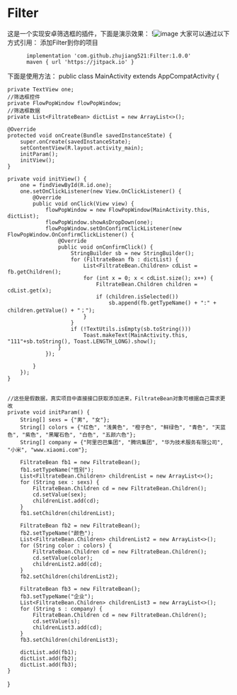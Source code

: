 # Filter
这是一个实现安卓筛选框的插件，下面是演示效果：
!![image](https://github.com/zhujiang521/Filter/blob/master/view.gif)
大家可以通过以下方式引用：
添加Filter到你的项目

	      implementation 'com.github.zhujiang521:Filter:1.0.0'
          maven { url 'https://jitpack.io' }
         
下面是使用方法：
public class MainActivity extends AppCompatActivity {

    private TextView one;
    //筛选框控件
    private FlowPopWindow flowPopWindow;
    //筛选框数据
    private List<FiltrateBean> dictList = new ArrayList<>();

    @Override
    protected void onCreate(Bundle savedInstanceState) {
        super.onCreate(savedInstanceState);
        setContentView(R.layout.activity_main);
        initParam();
        initView();
    }

    private void initView() {
        one = findViewById(R.id.one);
        one.setOnClickListener(new View.OnClickListener() {
            @Override
            public void onClick(View view) {
                flowPopWindow = new FlowPopWindow(MainActivity.this, dictList);
                flowPopWindow.showAsDropDown(one);
                flowPopWindow.setOnConfirmClickListener(new FlowPopWindow.OnConfirmClickListener() {
                    @Override
                    public void onConfirmClick() {
                        StringBuilder sb = new StringBuilder();
                        for (FiltrateBean fb : dictList) {
                            List<FiltrateBean.Children> cdList = fb.getChildren();
                            for (int x = 0; x < cdList.size(); x++) {
                                FiltrateBean.Children children = cdList.get(x);
                                if (children.isSelected())
                                    sb.append(fb.getTypeName() + ":" + children.getValue() + "；");
                            }
                        }
                        if (!TextUtils.isEmpty(sb.toString()))
                            Toast.makeText(MainActivity.this, "111"+sb.toString(), Toast.LENGTH_LONG).show();
                    }
                });

            }
        });
    }


    //这些是假数据，真实项目中直接接口获取添加进来，FiltrateBean对象可根据自己需求更改
    private void initParam() {
        String[] sexs = {"男", "女"};
        String[] colors = {"红色", "浅黄色", "橙子色", "鲜绿色", "青色", "天蓝色", "紫色", "黑曜石色", "白色", "五颜六色"};
        String[] company = {"阿里巴巴集团", "腾讯集团", "华为技术服务有限公司", "小米", "www.xiaomi.com"};

        FiltrateBean fb1 = new FiltrateBean();
        fb1.setTypeName("性别");
        List<FiltrateBean.Children> childrenList = new ArrayList<>();
        for (String sex : sexs) {
            FiltrateBean.Children cd = new FiltrateBean.Children();
            cd.setValue(sex);
            childrenList.add(cd);
        }
        fb1.setChildren(childrenList);

        FiltrateBean fb2 = new FiltrateBean();
        fb2.setTypeName("颜色");
        List<FiltrateBean.Children> childrenList2 = new ArrayList<>();
        for (String color : colors) {
            FiltrateBean.Children cd = new FiltrateBean.Children();
            cd.setValue(color);
            childrenList2.add(cd);
        }
        fb2.setChildren(childrenList2);

        FiltrateBean fb3 = new FiltrateBean();
        fb3.setTypeName("企业");
        List<FiltrateBean.Children> childrenList3 = new ArrayList<>();
        for (String s : company) {
            FiltrateBean.Children cd = new FiltrateBean.Children();
            cd.setValue(s);
            childrenList3.add(cd);
        }
        fb3.setChildren(childrenList3);

        dictList.add(fb1);
        dictList.add(fb2);
        dictList.add(fb3);
    }
}
